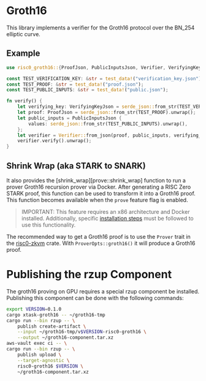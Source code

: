 <!-- cargo-rdme start -->

# Groth16

This library implements a verifier for the Groth16 protocol over the BN_254 elliptic curve.

## Example

```rust
use risc0_groth16::{ProofJson, PublicInputsJson, Verifier, VerifyingKeyJson};

const TEST_VERIFICATION_KEY: &str = test_data!("verification_key.json");
const TEST_PROOF: &str = test_data!("proof.json");
const TEST_PUBLIC_INPUTS: &str = test_data!("public.json");

fn verify() {
    let verifying_key: VerifyingKeyJson = serde_json::from_str(TEST_VERIFICATION_KEY).unwrap();
    let proof: ProofJson = serde_json::from_str(TEST_PROOF).unwrap();
    let public_inputs = PublicInputsJson {
        values: serde_json::from_str(TEST_PUBLIC_INPUTS).unwrap(),
    };
    let verifier = Verifier::from_json(proof, public_inputs, verifying_key).unwrap();
    verifier.verify().unwrap();
}
```

## Shrink Wrap (aka STARK to SNARK)

It also provides the [shrink_wrap][prove::shrink_wrap] function to run a prover Groth16
recursion prover via Docker. After generating a RISC Zero STARK proof, this function can be
used to transform it into a Groth16 proof. This function becomes available when the `prove`
feature flag is enabled.

> IMPORTANT: This feature requires an x86 architecture and Docker installed.
> Additionally, specific [installation steps](https://github.com/risc0/risc0/tree/main/groth16_proof) must be followed to use this functionality.

The recommended way to get a Groth16 proof is to use the `Prover` trait in the [risc0-zkvm]
crate. With `ProverOpts::groth16()` it will produce a Groth16 proof.

[risc0-zkvm]: https://docs.rs/risc0-zkvm/latest/risc0_zkvm/

# Publishing the rzup Component
The groth16 proving on GPU requires a special rzup component be installed. Publishing this
component can be done with the following commands:

```bash
export VERSION=0.1.0
cargo xtask-groth16 -- ~/groth16-tmp
cargo run --bin rzup -- \
    publish create-artifact \
    --input ~/groth16-tmp/v$VERSION-risc0-groth16 \
    --output ~/groth16-component.tar.xz
aws-vault exec ci -- \
cargo run --bin rzup -- \
    publish upload \
    --target-agnostic \
    risc0-groth16 $VERSION \
    ~/groth16-component.tar.xz
```

<!-- cargo-rdme end -->
